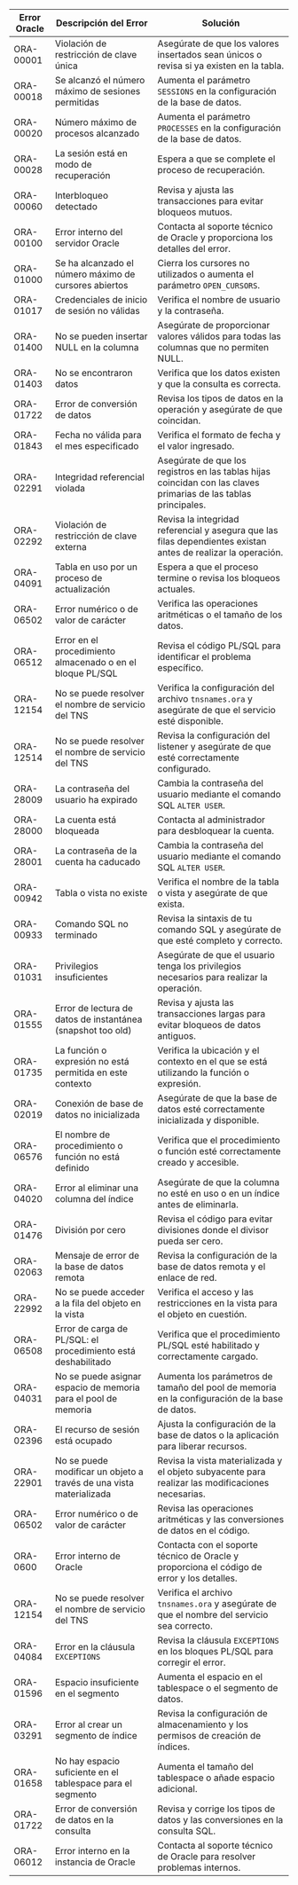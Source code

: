 | Error Oracle | Descripción del Error                                           | Solución |
|--------------|-----------------------------------------------------------------|----------|
| ORA-00001    | Violación de restricción de clave única                         | Asegúrate de que los valores insertados sean únicos o revisa si ya existen en la tabla. |
| ORA-00018    | Se alcanzó el número máximo de sesiones permitidas              | Aumenta el parámetro `SESSIONS` en la configuración de la base de datos. |
| ORA-00020    | Número máximo de procesos alcanzado                             | Aumenta el parámetro `PROCESSES` en la configuración de la base de datos. |
| ORA-00028    | La sesión está en modo de recuperación                          | Espera a que se complete el proceso de recuperación. |
| ORA-00060    | Interbloqueo detectado                                           | Revisa y ajusta las transacciones para evitar bloqueos mutuos. |
| ORA-00100    | Error interno del servidor Oracle                                | Contacta al soporte técnico de Oracle y proporciona los detalles del error. |
| ORA-01000    | Se ha alcanzado el número máximo de cursores abiertos             | Cierra los cursores no utilizados o aumenta el parámetro `OPEN_CURSORS`. |
| ORA-01017    | Credenciales de inicio de sesión no válidas                      | Verifica el nombre de usuario y la contraseña. |
| ORA-01400    | No se pueden insertar NULL en la columna                         | Asegúrate de proporcionar valores válidos para todas las columnas que no permiten NULL. |
| ORA-01403    | No se encontraron datos                                         | Verifica que los datos existen y que la consulta es correcta. |
| ORA-01722    | Error de conversión de datos                                     | Revisa los tipos de datos en la operación y asegúrate de que coincidan. |
| ORA-01843    | Fecha no válida para el mes especificado                          | Verifica el formato de fecha y el valor ingresado. |
| ORA-02291    | Integridad referencial violada                                   | Asegúrate de que los registros en las tablas hijas coincidan con las claves primarias de las tablas principales. |
| ORA-02292    | Violación de restricción de clave externa                        | Revisa la integridad referencial y asegura que las filas dependientes existan antes de realizar la operación. |
| ORA-04091    | Tabla en uso por un proceso de actualización                      | Espera a que el proceso termine o revisa los bloqueos actuales. |
| ORA-06502    | Error numérico o de valor de carácter                             | Verifica las operaciones aritméticas o el tamaño de los datos. |
| ORA-06512    | Error en el procedimiento almacenado o en el bloque PL/SQL        | Revisa el código PL/SQL para identificar el problema específico. |
| ORA-12154    | No se puede resolver el nombre de servicio del TNS                | Verifica la configuración del archivo `tnsnames.ora` y asegúrate de que el servicio esté disponible. |
| ORA-12514    | No se puede resolver el nombre de servicio del TNS                | Revisa la configuración del listener y asegúrate de que esté correctamente configurado. |
| ORA-28009    | La contraseña del usuario ha expirado                             | Cambia la contraseña del usuario mediante el comando SQL `ALTER USER`. |
| ORA-28000    | La cuenta está bloqueada                                          | Contacta al administrador para desbloquear la cuenta. |
| ORA-28001    | La contraseña de la cuenta ha caducado                            | Cambia la contraseña del usuario mediante el comando SQL `ALTER USER`. |
| ORA-00942    | Tabla o vista no existe                                          | Verifica el nombre de la tabla o vista y asegúrate de que exista. |
| ORA-00933    | Comando SQL no terminado                                          | Revisa la sintaxis de tu comando SQL y asegúrate de que esté completo y correcto. |
| ORA-01031    | Privilegios insuficientes                                         | Asegúrate de que el usuario tenga los privilegios necesarios para realizar la operación. |
| ORA-01555    | Error de lectura de datos de instantánea (snapshot too old)      | Revisa y ajusta las transacciones largas para evitar bloqueos de datos antiguos. |
| ORA-01735    | La función o expresión no está permitida en este contexto        | Verifica la ubicación y el contexto en el que se está utilizando la función o expresión. |
| ORA-02019    | Conexión de base de datos no inicializada                         | Asegúrate de que la base de datos esté correctamente inicializada y disponible. |
| ORA-06576    | El nombre de procedimiento o función no está definido            | Verifica que el procedimiento o función esté correctamente creado y accesible. |
| ORA-04020    | Error al eliminar una columna del índice                          | Asegúrate de que la columna no esté en uso o en un índice antes de eliminarla. |
| ORA-01476    | División por cero                                               | Revisa el código para evitar divisiones donde el divisor pueda ser cero. |
| ORA-02063    | Mensaje de error de la base de datos remota                       | Revisa la configuración de la base de datos remota y el enlace de red. |
| ORA-22992    | No se puede acceder a la fila del objeto en la vista               | Verifica el acceso y las restricciones en la vista para el objeto en cuestión. |
| ORA-06508    | Error de carga de PL/SQL: el procedimiento está deshabilitado      | Verifica que el procedimiento PL/SQL esté habilitado y correctamente cargado. |
| ORA-04031    | No se puede asignar espacio de memoria para el pool de memoria     | Aumenta los parámetros de tamaño del pool de memoria en la configuración de la base de datos. |
| ORA-02396    | El recurso de sesión está ocupado                                | Ajusta la configuración de la base de datos o la aplicación para liberar recursos. |
| ORA-22901    | No se puede modificar un objeto a través de una vista materializada | Revisa la vista materializada y el objeto subyacente para realizar las modificaciones necesarias. |
| ORA-06502    | Error numérico o de valor de carácter                             | Revisa las operaciones aritméticas y las conversiones de datos en el código. |
| ORA-0600    | Error interno de Oracle                                         | Contacta con el soporte técnico de Oracle y proporciona el código de error y los detalles. |
| ORA-12154    | No se puede resolver el nombre de servicio del TNS                | Verifica el archivo `tnsnames.ora` y asegúrate de que el nombre del servicio sea correcto. |
| ORA-04084    | Error en la cláusula `EXCEPTIONS`                                 | Revisa la cláusula `EXCEPTIONS` en los bloques PL/SQL para corregir el error. |
| ORA-01596    | Espacio insuficiente en el segmento                              | Aumenta el espacio en el tablespace o el segmento de datos. |
| ORA-03291    | Error al crear un segmento de índice                              | Revisa la configuración de almacenamiento y los permisos de creación de índices. |
| ORA-01658    | No hay espacio suficiente en el tablespace para el segmento      | Aumenta el tamaño del tablespace o añade espacio adicional. |
| ORA-01722    | Error de conversión de datos en la consulta                      | Revisa y corrige los tipos de datos y las conversiones en la consulta SQL. |
| ORA-06012    | Error interno en la instancia de Oracle                           | Contacta al soporte técnico de Oracle para resolver problemas internos. |
